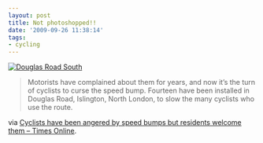 ```yaml
---
layout: post
title: Not photoshopped!!
date: '2009-09-26 11:38:14'
tags:
- cycling
---
```



[![Douglas Road South](http://www.xubik.com/wp/wp-content/uploads/2010/12/speedbumps_185x360_618728a.jpg)](http://www.timesonline.co.uk/tol/news/uk/article6848203.ece)

> Motorists have complained about them for years, and now it’s the turn of cyclists to curse the speed bump. Fourteen have been installed in Douglas Road, Islington, North London, to slow the many cyclists who use the route.

via [Cyclists have been angered by speed bumps but residents welcome them – Times Online](http://www.timesonline.co.uk/tol/news/uk/article6848203.ece).


